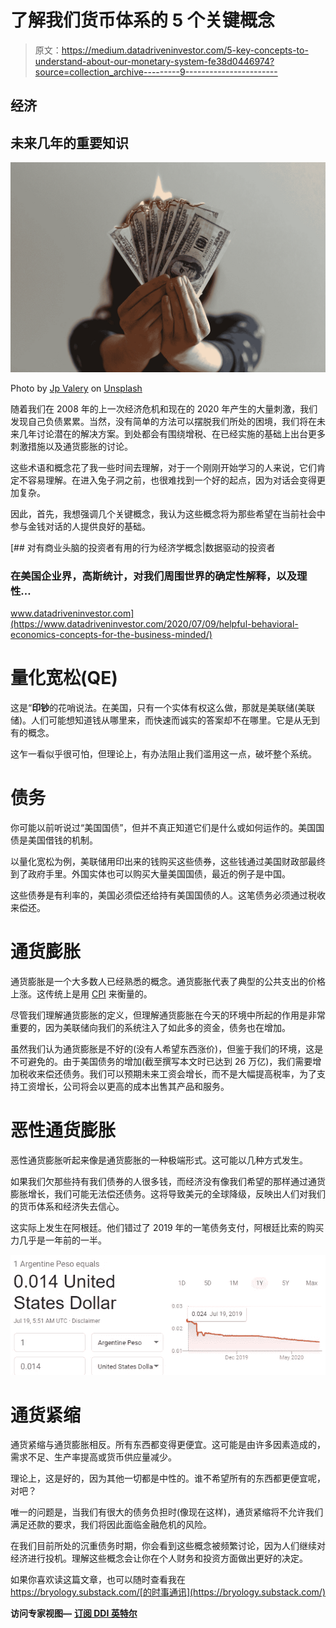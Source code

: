 # 了解我们货币体系的 5 个关键概念

> 原文：<https://medium.datadriveninvestor.com/5-key-concepts-to-understand-about-our-monetary-system-fe38d0446974?source=collection_archive---------9----------------------->

## 经济

## 未来几年的重要知识

![](img/7e61e9da13c124cff92cb27faf3642ec.png)

Photo by [Jp Valery](https://unsplash.com/@jpvalery?utm_source=medium&utm_medium=referral) on [Unsplash](https://unsplash.com?utm_source=medium&utm_medium=referral)

随着我们在 2008 年的上一次经济危机和现在的 2020 年产生的大量刺激，我们发现自己负债累累。当然，没有简单的方法可以摆脱我们所处的困境，我们将在未来几年讨论潜在的解决方案。到处都会有围绕增税、在已经实施的基础上出台更多刺激措施以及通货膨胀的讨论。

这些术语和概念花了我一些时间去理解，对于一个刚刚开始学习的人来说，它们肯定不容易理解。在进入兔子洞之前，也很难找到一个好的起点，因为对话会变得更加复杂。

因此，首先，我想强调几个关键概念，我认为这些概念将为那些希望在当前社会中参与金钱对话的人提供良好的基础。

[](https://www.datadriveninvestor.com/2020/07/09/helpful-behavioral-economics-concepts-for-the-business-minded/) [## 对有商业头脑的投资者有用的行为经济学概念|数据驱动的投资者

### 在美国企业界，高斯统计，对我们周围世界的确定性解释，以及理性…

www.datadriveninvestor.com](https://www.datadriveninvestor.com/2020/07/09/helpful-behavioral-economics-concepts-for-the-business-minded/) 

# 量化宽松(QE)

这是“**印钞**的花哨说法。在美国，只有一个实体有权这么做，那就是美联储(美联储)。人们可能想知道钱从哪里来，而快速而诚实的答案却不在哪里。它是从无到有的概念。

这乍一看似乎很可怕，但理论上，有办法阻止我们滥用这一点，破坏整个系统。

# 债务

你可能以前听说过“美国国债”，但并不真正知道它们是什么或如何运作的。美国国债是美国借钱的机制。

以量化宽松为例，美联储用印出来的钱购买这些债券，这些钱通过美国财政部最终到了政府手里。外国实体也可以购买大量美国国债，最近的例子是中国。

这些债券是有利率的，美国必须偿还给持有美国国债的人。这笔债务必须通过税收来偿还。

# 通货膨胀

通货膨胀是一个大多数人已经熟悉的概念。通货膨胀代表了典型的公共支出的价格上涨。这传统上是用 [CPI](https://www.investopedia.com/terms/c/consumerpriceindex.asp) 来衡量的。

尽管我们理解通货膨胀的定义，但理解通货膨胀在今天的环境中所起的作用是非常重要的，因为美联储向我们的系统注入了如此多的资金，债务也在增加。

虽然我们认为通货膨胀是不好的(没有人希望东西涨价)，但鉴于我们的环境，这是不可避免的。由于美国债务的增加(截至撰写本文时已达到 26 万亿)，我们需要增加税收来偿还债务。我们可以预期未来工资会增长，而不是大幅提高税率，为了支持工资增长，公司将会以更高的成本出售其产品和服务。

# 恶性通货膨胀

恶性通货膨胀听起来像是通货膨胀的一种极端形式。这可能以几种方式发生。

如果我们欠那些持有我们债券的人很多钱，而经济没有像我们希望的那样通过通货膨胀增长，我们可能无法偿还债务。这将导致美元的全球降级，反映出人们对我们的货币体系和经济失去信心。

这实际上发生在阿根廷。他们错过了 2019 年的一笔债务支付，阿根廷比索的购买力几乎是一年前的一半。

![](img/791f47b9e3a40606c45c6ae7b859a8b3.png)

# 通货紧缩

通货紧缩与通货膨胀相反。所有东西都变得更便宜。这可能是由许多因素造成的，需求不足、生产率提高或货币供应量减少。

理论上，这是好的，因为其他一切都是中性的。谁不希望所有的东西都更便宜呢，对吧？

唯一的问题是，当我们有很大的债务负担时(像现在这样)，通货紧缩将不允许我们满足还款的要求，我们将因此面临金融危机的风险。

在我们目前所处的沉重债务时期，你会看到这些概念被频繁讨论，因为人们继续对经济进行投机。理解这些概念会让你在个人财务和投资方面做出更好的决定。

如果你喜欢读这篇文章，也可以随时查看我在 https://bryology.substack.com/[的时事通讯](https://bryology.substack.com/)

**访问专家视图—** [**订阅 DDI 英特尔**](https://datadriveninvestor.com/ddi-intel)